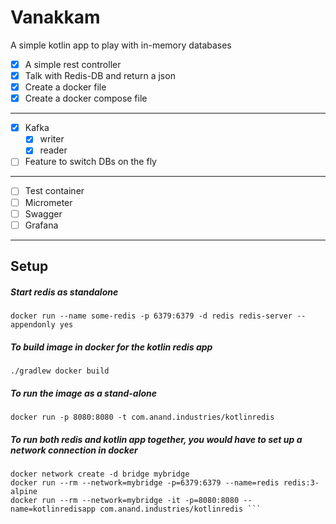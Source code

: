 # Vanakkam

A simple kotlin app to play with in-memory databases

- [x] A simple rest controller 
- [x] Talk with Redis-DB and return a json
- [x] Create a docker file
- [x] Create a docker compose file
-----------
- [x] Kafka
    - [x] writer
    - [x] reader    
- [ ] Feature to switch DBs on the fly
------------
- [ ] Test container
- [ ] Micrometer
- [ ] Swagger
- [ ] Grafana
-----------------
## Setup

##### Start redis as standalone

```docker run --name some-redis -p 6379:6379 -d redis redis-server --appendonly yes```
 
 
#####  To build image in docker for the kotlin redis app
 
 ``` ./gradlew docker build ```
 
 ##### To run the image as a stand-alone
 
  ```docker run -p 8080:8080 -t com.anand.industries/kotlinredis```
  
 ##### To run both redis and kotlin app together, you would have to set up a network connection in docker
 
 ```
docker network create -d bridge mybridge
docker run --rm --network=mybridge -p=6379:6379 --name=redis redis:3-alpine
docker run --rm --network=mybridge -it -p=8080:8080 --name=kotlinredisapp com.anand.industries/kotlinredis ``` 

